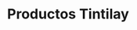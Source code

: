 ---
title: "Productos Tintilay"
url: /villazon/productos-tintilay-avenida-republica-argentina/
shop: Gewürze
---